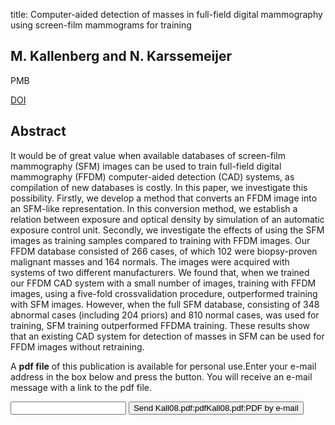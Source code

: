 title: Computer-aided detection of masses in full-field digital mammography using screen-film mammograms for training

## M. Kallenberg and N. Karssemeijer
PMB

<a href="https://doi.org/10.1088/0031-9155/53/23/015">DOI</a>

## Abstract
It would be of great value when available databases of screen-film mammography (SFM) images can be used to train full-field digital mammography (FFDM) computer-aided detection (CAD) systems, as compilation of new databases is costly. In this paper, we investigate this possibility. Firstly, we develop a method that converts an FFDM image into an SFM-like representation. In this conversion method, we establish a relation between exposure and optical density by simulation of an automatic exposure control unit. Secondly, we investigate the effects of using the SFM images as training samples compared to training with FFDM images. Our FFDM database consisted of 266 cases, of which 102 were biopsy-proven malignant masses and 164 normals. The images were acquired with systems of two different manufacturers. We found that, when we trained our FFDM CAD system with a small number of images, training with FFDM images, using a five-fold crossvalidation procedure, outperformed training with SFM images. However, when the full SFM database, consisting of 348 abnormal cases (including 204 priors) and 810 normal cases, was used for training, SFM training outperformed FFDMA training. These results show that an existing CAD system for detection of masses in SFM can be used for FFDM images without retraining.

A <b>pdf file</b> of this publication is available for personal use.Enter your e-mail address in the box below and press the button. You will receive an e-mail message with a link to the pdf file.
<form action="sender.php">  <input type="text" name="email">  <input type="submit" value="Send Kall08.pdf:pdfKall08.pdf:PDF by e-mail"></form>